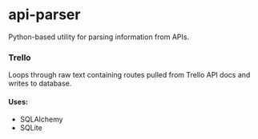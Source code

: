 # api-parser
Python-based utility for parsing information from APIs.

### Trello
Loops through raw text containing routes pulled from Trello API docs and writes to database.

#### Uses:
- SQLAlchemy
- SQLite
